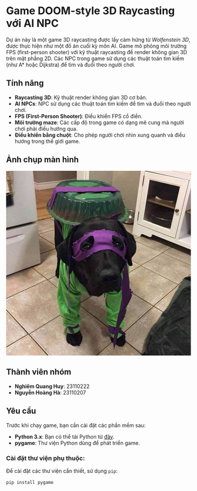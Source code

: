 # Game DOOM-style 3D Raycasting với AI NPC

Dự án này là một game 3D raycasting được lấy cảm hứng từ *Wolfenstein 3D*, được thực hiện như một đồ án cuối kỳ môn AI. Game mô phỏng môi trường FPS (first-person shooter) với kỹ thuật raycasting để render không gian 3D trên mặt phẳng 2D. Các NPC trong game sử dụng các thuật toán tìm kiếm (như A* hoặc Dijkstra) để tìm và đuổi theo người chơi.

## Tính năng
- **Raycasting 3D**: Kỹ thuật render không gian 3D cơ bản.
- **AI NPCs**: NPC sử dụng các thuật toán tìm kiếm để tìm và đuổi theo người chơi.
- **FPS (First-Person Shooter)**: Điều khiển FPS cổ điển.
- **Môi trường maze**: Các cấp độ trong game có dạng mê cung mà người chơi phải điều hướng qua.
- **Điều khiển bằng chuột**: Cho phép người chơi nhìn xung quanh và điều hướng trong thế giới game.

## Ảnh chụp màn hình
![Ảnh game](sreenshots.png)

## Thành viên nhóm
- **Nghiêm Quang Huy**: 23110222
- **Nguyễn Hoàng Hà**: 23110207

## Yêu cầu
Trước khi chạy game, bạn cần cài đặt các phần mềm sau:

- **Python 3.x**: Bạn có thể tải Python từ [đây](https://www.python.org/downloads/).
- **pygame**: Thư viện Python dùng để phát triển game.

### Cài đặt thư viện phụ thuộc:
Để cài đặt các thư viện cần thiết, sử dụng `pip`:
```bash
pip install pygame
